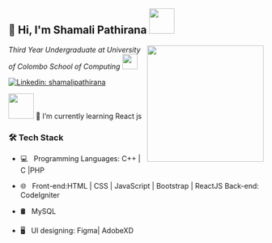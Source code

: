 




 

<h2> 👋 Hi, I'm Shamali Pathirana <img src="https://media.giphy.com/media/mGcNjsfWAjY5AEZNw6/giphy.gif" width="50"></h2>
<img align='right' src="https://media.giphy.com/media/ieyl9zmCjO4b4t6qoY/giphy.gif" width="230">
<p><em>Third Year Undergraduate at University of Colombo School of Computing <img src="https://media.giphy.com/media/fYSnHlufseco8Fh93Z/giphy.gif" width="30"> 
</em></p>


[![Linkedin: shamalipathirana](https://img.shields.io/badge/-shamalipathirana-blue?style=flat-square&logo=Linkedin&logoColor=white&link=https://www.linkedin.com/in/shamali-pathirana-939b92201/)](https://www.linkedin.com/in/shamali-pathirana-939b92201/)


<img src="https://media.giphy.com/media/VgCDAzcKvsR6OM0uWg/giphy.gif" width="50">  
🌱 I’m currently learning React js

<h3>🛠 Tech Stack</h3>



- 💻 &nbsp; Programming Languages: C++ | C |PHP

- 🌐 &nbsp; Front-end:HTML | CSS | JavaScript | Bootstrap | ReactJS      Back-end: CodeIgniter
- 🛢 &nbsp; MySQL 

- 🖥 &nbsp; UI designing: Figma| AdobeXD






